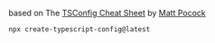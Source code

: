 based on The [TSConfig Cheat Sheet](https://www.totaltypescript.com/tsconfig-cheat-sheet) by [Matt Pocock](https://www.mattpocock.com/)

```zsh
npx create-typescript-config@latest
```
